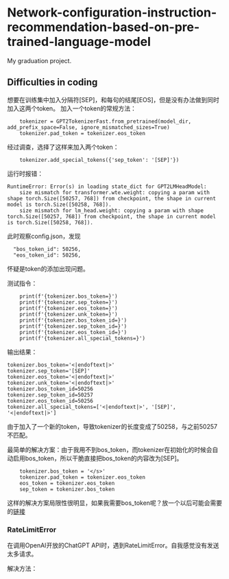 # Network-configuration-instruction-recommendation-based-on-pre-trained-language-model
My graduation project.

## Difficulties in coding
想要在训练集中加入分隔符[SEP]，和每句的结尾[EOS]，但是没有办法做到同时加入这两个token。
加入一个token的常规方法：

```
    tokenizer = GPT2TokenizerFast.from_pretrained(model_dir, add_prefix_space=False, ignore_mismatched_sizes=True)
    tokenizer.pad_token = tokenizer.eos_token 
```   
经过调查，选择了这样来加入两个token：
```
    tokenizer.add_special_tokens({'sep_token': '[SEP]'})
```
运行时报错：
```
RuntimeError: Error(s) in loading state_dict for GPT2LMHeadModel:
	size mismatch for transformer.wte.weight: copying a param with shape torch.Size([50257, 768]) from checkpoint, the shape in current model is torch.Size([50258, 768]).
	size mismatch for lm_head.weight: copying a param with shape torch.Size([50257, 768]) from checkpoint, the shape in current model is torch.Size([50258, 768]).
```
此时观察config.json，发现
```
  "bos_token_id": 50256,
  "eos_token_id": 50256,
```
怀疑是token的添加出现问题。

测试指令：
```
    print(f'{tokenizer.bos_token=}')
    print(f'{tokenizer.sep_token=}')
    print(f'{tokenizer.eos_token=}')
    print(f'{tokenizer.unk_token=}')
    print(f'{tokenizer.bos_token_id=}')
    print(f'{tokenizer.sep_token_id=}')
    print(f'{tokenizer.eos_token_id=}')
    print(f'{tokenizer.all_special_tokens=}')
```
输出结果：
```
tokenizer.bos_token='<|endoftext|>'
tokenizer.sep_token='[SEP]'
tokenizer.eos_token='<|endoftext|>'
tokenizer.unk_token='<|endoftext|>'
tokenizer.bos_token_id=50256
tokenizer.sep_token_id=50257
tokenizer.eos_token_id=50256
tokenizer.all_special_tokens=['<|endoftext|>', '[SEP]', '<|endoftext|>']
```

由于加入了一个新的token，导致tokenizer的长度变成了50258，与之前50257不匹配。

最简单的解决方案：由于我用不到bos_token，而tokenizer在初始化的时候会自动启用bos_token，所以干脆直接把bos_token的内容改为[SEP]。
```
    tokenizer.bos_token = '</s>'
    tokenizer.pad_token = tokenizer.eos_token
    eos_token = tokenizer.eos_token
    sep_token = tokenizer.bos_token
  ```
这样的解决方案局限性很明显，如果我需要bos_token呢？放一个以后可能会需要的[链接](https://stackoverflow.com/questions/73322462/how-to-add-all-standard-special-tokens-to-my-hugging-face-tokenizer-and-model)

### RateLimitError
在调用OpenAI开放的ChatGPT API时，遇到RateLimitError。自我感觉没有发送太多请求。

解决方法：
